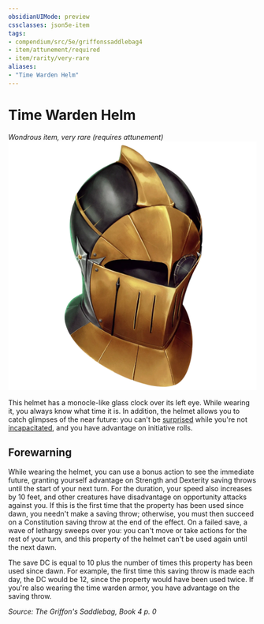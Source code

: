 ```yaml
---
obsidianUIMode: preview
cssclasses: json5e-item
tags:
- compendium/src/5e/griffonssaddlebag4
- item/attunement/required
- item/rarity/very-rare
aliases: 
- "Time Warden Helm"
---
```

# Time Warden Helm
*Wondrous item, very rare (requires attunement)*  
![](https://raw.githubusercontent.com/TheGiddyLimit/homebrew-img/main/img/GriffonsSaddlebag4/Items/Time-Warden-Helm.webp#right)  


This helmet has a monocle-like glass clock over its left eye. While wearing it, you always know what time it is. In addition, the helmet allows you to catch glimpses of the near future: you can't be [surprised](/compendium/rules/conditions.md#Surprised) while you're not [incapacitated](/compendium/rules/conditions.md#Incapacitated), and you have advantage on initiative rolls.

## Forewarning

While wearing the helmet, you can use a bonus action to see the immediate future, granting yourself advantage on Strength and Dexterity saving throws until the start of your next turn. For the duration, your speed also increases by 10 feet, and other creatures have disadvantage on opportunity attacks against you. If this is the first time that the property has been used since dawn, you needn't make a saving throw; otherwise, you must then succeed on a Constitution saving throw at the end of the effect. On a failed save, a wave of lethargy sweeps over you: you can't move or take actions for the rest of your turn, and this property of the helmet can't be used again until the next dawn.

The save DC is equal to 10 plus the number of times this property has been used since dawn. For example, the first time this saving throw is made each day, the DC would be 12, since the property would have been used twice. If you're also wearing the time warden armor, you have advantage on the saving throw.

*Source: The Griffon's Saddlebag, Book 4 p. 0*